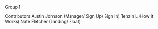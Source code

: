 Group 1 

Contributors 
Austin Johnson (Manager/ Sign Up/ Sign In)
Tenzin L (How it Works)
Nate Fletcher (Landing/ Float)
